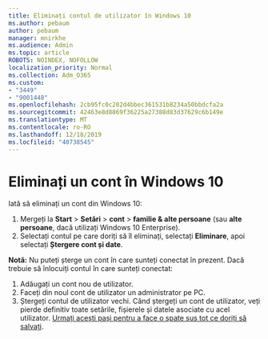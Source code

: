 ```yaml
---
title: Eliminați contul de utilizator în Windows 10
ms.author: pebaum
author: pebaum
manager: mnirkhe
ms.audience: Admin
ms.topic: article
ROBOTS: NOINDEX, NOFOLLOW
localization_priority: Normal
ms.collection: Adm_O365
ms.custom:
- "3449"
- "9001448"
ms.openlocfilehash: 2cb95fc0c202d4bbec361531b8234a50bbdcfa2a
ms.sourcegitcommit: 42463e8d8869f36225a27388d83d37629c6b149e
ms.translationtype: MT
ms.contentlocale: ro-RO
ms.lasthandoff: 12/18/2019
ms.locfileid: "40738545"
---
```

# <a name="remove-an-account-in-windows-10"></a>Eliminați un cont în Windows 10

Iată să eliminați un cont din Windows 10:

1. Mergeți la **Start** > **Setări** > **cont** > **familie & alte persoane** (sau **alte persoane**, dacă utilizați Windows 10 Enterprise).
2. Selectați contul pe care doriți să îl eliminați, selectați **Eliminare**, apoi selectați **Ștergere cont și date**.
 
**Notă:** Nu puteți șterge un cont în care sunteți conectat în prezent.  Dacă trebuie să înlocuiți contul în care sunteți conectat:

1. Adăugați un cont nou de utilizator.
2. Faceți din noul cont de utilizator un administrator pe PC.
3. Ștergeți contul de utilizator vechi. Când ștergeți un cont de utilizator, veți pierde definitiv toate setările, fișierele și datele asociate cu acel utilizator. [Urmați acești pași pentru a face o spate sus tot ce doriți să salvați](https://support.microsoft.com/help/4027408/windows-10-backup-and-restore).